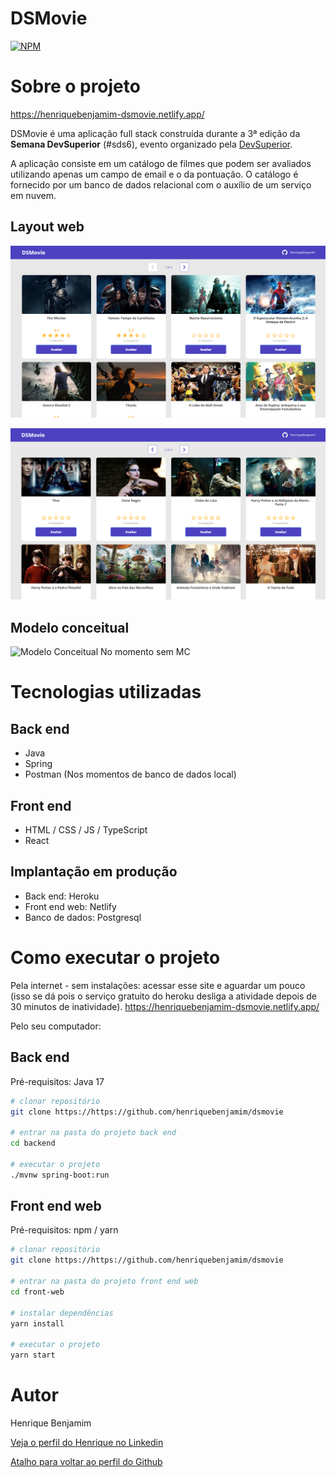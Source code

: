 # DSMovie
[![NPM](https://img.shields.io/npm/l/react)](https://github.com/henriquebenjamim/dsmovie/blob/main/LICENSE) 

# Sobre o projeto

https://henriquebenjamim-dsmovie.netlify.app/

DSMovie é uma aplicação full stack construída durante a 3ª edição da **Semana DevSuperior** (#sds6), evento organizado pela [DevSuperior](https://devsuperior.com "Site da DevSuperior").

A aplicação consiste em um catálogo de filmes que podem ser avaliados utilizando apenas um campo de email e o da pontuação. O catálogo é fornecido por um banco de dados relacional com o auxílio de um serviço em nuvem. 


## Layout web
![Web 1](https://github.com/henriquebenjamim/assets/blob/main/sds6/web1.PNG)

![Web 2](https://github.com/henriquebenjamim/assets/blob/main/sds6/web2.PNG)

## Modelo conceitual
![Modelo Conceitual]() No momento sem MC

# Tecnologias utilizadas
## Back end
- Java
- Spring
- Postman (Nos momentos de banco de dados local)
## Front end
- HTML / CSS / JS / TypeScript
- React
## Implantação em produção
- Back end: Heroku
- Front end web: Netlify
- Banco de dados: Postgresql

# Como executar o projeto
 Pela internet - sem instalações: acessar esse site e aguardar um pouco (isso se dá pois o serviço gratuito do heroku desliga a atividade depois de 30 minutos de inatividade).
 https://henriquebenjamim-dsmovie.netlify.app/
 
 Pelo seu computador:
## Back end
Pré-requisitos: Java 17

```bash
# clonar repositório
git clone https://https://github.com/henriquebenjamim/dsmovie

# entrar na pasta do projeto back end
cd backend

# executar o projeto
./mvnw spring-boot:run
```

## Front end web
Pré-requisitos: npm / yarn

```bash
# clonar repositório
git clone https://https://github.com/henriquebenjamim/dsmovie

# entrar na pasta do projeto front end web
cd front-web

# instalar dependências
yarn install

# executar o projeto
yarn start
```

# Autor

Henrique Benjamim

[Veja o perfil do Henrique no Linkedin](https://www.linkedin.com/in/henriquebenjamim "Clique aqui")

[Atalho para voltar ao perfil do Github](https://github.com/henriquebenjamim "Clique aqui")
